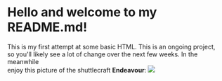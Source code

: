 <body>
  <div>
    <h1>
    <strong>Hello and welcome to my README.md!</strong>
    </h1>
    <p>This is my first attempt at some basic HTML. This is an ongoing project,<br> so you'll likely see a lot of change over the next few weeks. In the meanwhile<br> enjoy this picture of the shuttlecraft <strong>Endeavour</strong>: 
      <a href="https://en.wikipedia.org/wiki/Space_Shuttle_Endeavour" target="_blank"><img src="https://images.pexels.com/photos/355906/pexels-photo-355906.jpeg?cs=srgb&dl=pexels-pixabay-355906.jpg&fm=jpg"/></a>
    </p>
  <div>


  
</body>
 
